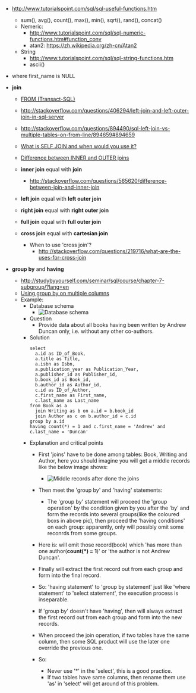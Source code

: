 - http://www.tutorialspoint.com/sql/sql-useful-functions.htm
  - sum(), avg(), count(), max(), min(), sqrt(), rand(), concat()
  - Nemeric:
    - http://www.tutorialspoint.com/sql/sql-numeric-functions.htm#function_conv
    - atan2: https://zh.wikipedia.org/zh-cn/Atan2
  - String
    - http://www.tutorialspoint.com/sql/sql-string-functions.htm
    - ascii()

- where first_name is NULL

- **join**
  - [FROM (Transact-SQL)](https://msdn.microsoft.com/en-us/library/ms177634%28SQL.90%29.aspx)
  - http://stackoverflow.com/questions/406294/left-join-and-left-outer-join-in-sql-server
  - http://stackoverflow.com/questions/894490/sql-left-join-vs-multiple-tables-on-from-line/894659#894659
  - [What is SELF JOIN and when would you use it?](http://stackoverflow.com/questions/3362038/what-is-self-join-and-when-would-you-use-it)

  - [Difference between INNER and OUTER joins](http://stackoverflow.com/questions/38549/difference-between-inner-and-outer-joins)

  - **inner join** equal with **join**
    - http://stackoverflow.com/questions/565620/difference-between-join-and-inner-join
  - **left join** equal with **left outer join**
  - **right join** equal with **right outer join**
  - **full join** equal with **full outer join**
  - **cross join** equal with **cartesian join**
    - When to use 'cross join'?
      - http://stackoverflow.com/questions/219716/what-are-the-uses-for-cross-join

- **group by** and **having**
  - http://studybyyourself.com/seminar/sql/course/chapter-7-subgroup/?lang=en
  - [Using group by on multiple columns](http://stackoverflow.com/questions/2421388/using-group-by-on-multiple-columns)
  - Example:
    - Database schema
      - ![Database schema](https://github.com/leonard-sxy/algorithm-practice/tree/master/sql/images/20160401_0.png)
    - Question
      - Provide data about all books having been written by Andrew Duncan only, i.e. without any other co-authors.
    - Solution
      ```
      select
        a.id as ID_of_Book,
        a.title as Title,
        a.isbn as Isbn,
        a.publication_year as Publication_Year,
        a.publisher_id as Publisher_id,
        b.book_id as Book_id,
        b.author_id as Author_id,
        c.id as ID_of_Author,
        c.first_name as First_name,
        c.last_name as Last_name
      from Book as a
        join Writing as b on a.id = b.book_id
        join Author as c on b.author_id = c.id
      group by a.id
      having count(*) = 1 and c.first_name = 'Andrew' and c.last_name = 'Duncan'
      ```
    - Explanation and critical points
      - First 'joins' have to be done among tables: Book, Writing and Author, here you should imagine you will get a middle records like the below image shows:
        - ![Middle records after done the joins](https://github.com/leonard-sxy/algorithm-practice/tree/master/sql/images/20160401_1.png)
      - Then meet the 'group by' and 'having' statements:
        - The 'group by' statement will proceed the 'group operation' by the condition given by you after the 'by' and form the records into several groups(like the coloured boxs in above pic), then proceed the 'having conditions' on each group: apparently, only will possibly omit some reconrds from some groups.
      - Here is: will omit those record(book) which 'has more than one author(**count(*) = 1**)' or 'the author is not Andrew Duncan'.
      - Finally will extract the first record out from each group and form into the final record.

      - So: 'having statement' to 'group by statement' just like 'where statement' to 'select statement', the execution process is inseparable.
      - If 'group by' doesn't have 'having', then will always extract the first record out from each group and form into the new records.

      - When proceed the join operation, if two tables have the same column, then some SQL product will use the later one override the previous one.
      - So:
        - Never use '*' in the 'select', this is a good practice.
        - If two tables have same columns, then rename them use 'as' in 'select' will get around of this problem.


